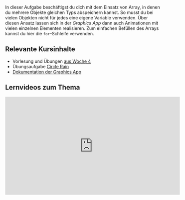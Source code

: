 In dieser Aufgabe beschäftigst du dich mit dem Einsatz von Array, in denen du mehrere Objekte gleichen Typs abspeichern kannst. So musst du bei vielen Objekten nicht für jedes eine eigene Variable verwenden. Über diesen Ansatz lassen sich in der _Graphics App_ dann auch Animationen mit vielen einzelnen Elementen realisieren. Zum einfachen Befüllen des Arrays kannst du hier die `for`-Schleife verwenden. 

## Relevante Kursinhalte

- Vorlesung und Übungen [aus Woche 4](https://elearning.uni-regensburg.de/course/view.php?id=52262#sectionid-690333-title)
- Übungsaufgabe [Circle Rain](https://oop-wintersemester-2021.github.io/AssignmentViewer-OOP/#OOP-Wintersemester-2021/U14-CircleRain)
- [Dokumentation der Graphics App](https://oop-regensburg.github.io/GraphicsApp-Reborn-Library/html/index.html)

## Lernvideos zum Thema

<iframe width="560" height="315" src="https://www.youtube-nocookie.com/embed/Q-h8nErbXco" title="YouTube video player" frameborder="0" allow="accelerometer; autoplay; clipboard-write; encrypted-media; gyroscope; picture-in-picture" allowfullscreen></iframe>